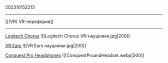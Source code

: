 202310152213
***
[[(VR) VR-переферия]]
***
[Logitech Chorus](https://www.theverge.com/2022/8/17/23308098/logitech-chorus-meta-oculus-quest-2-speakers-headphones-accessory-snap-on)
![[Logitech Chorus VR-наушники.jpg|200]]

[VR Ears](https://rebuffreality.com/products/vr-ears)
![[VR Ears наушники.jpg|200]]

[Conquest Pro Headphones](https://conquestvr.com/products/conquest-vr-headphones)
![[ConquestProandHeadset.webp|200]]